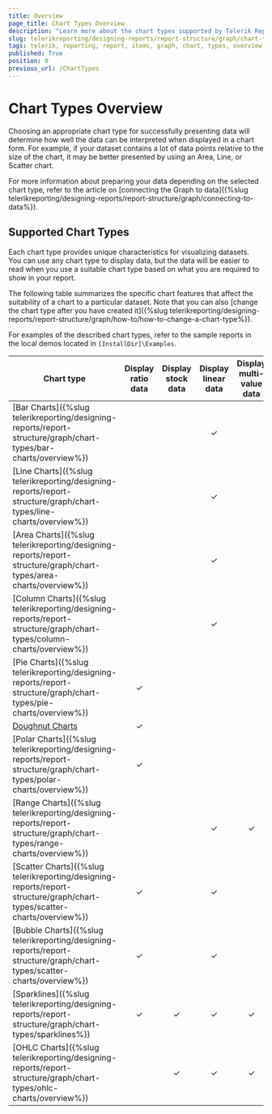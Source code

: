 ```yaml
---
title: Overview
page_title: Chart Types Overview
description: "Learn more about the chart types supported by Telerik Reporting."
slug: telerikreporting/designing-reports/report-structure/graph/chart-types/overview
tags: telerik, reporting, report, items, graph, chart, types, overview
published: True
position: 0
previous_url: /ChartTypes
---
```


# Chart Types Overview

Choosing an appropriate chart type for successfully presenting data will determine how well the data can be interpreted when displayed in a chart form. For example, if your dataset contains a lot of data points relative to the size of the chart, it may be better presented by using an Area, Line, or Scatter chart. 

For more information about preparing your data depending on the selected chart type, refer to the article on [connecting the Graph to data]({%slug telerikreporting/designing-reports/report-structure/graph/connecting-to-data%}).

## Supported Chart Types

Each chart type provides unique characteristics for visualizing datasets. You can use any chart type to display data, but the data will be easier to read when you use a suitable chart type based on what you are required to show in your report. 

The following table summarizes the specific chart features that affect the suitability of a chart to a particular dataset. Note that you can also [change the chart type after you have created it]({%slug telerikreporting/designing-reports/report-structure/graph/how-to/how-to-change-a-chart-type%}).

For examples of the described chart types, refer to the sample reports in the local demos located in `[InstallDir]\Examples`.

| Chart type | Display ratio data | Display stock data | Display linear data | Display multi-value data |
| ------ |:------:|:------:|:------:|:------:|
| [Bar Charts]({%slug telerikreporting/designing-reports/report-structure/graph/chart-types/bar-charts/overview%})|||&#x2713;||
| [Line Charts]({%slug telerikreporting/designing-reports/report-structure/graph/chart-types/line-charts/overview%})|||&#x2713;||
| [Area Charts]({%slug telerikreporting/designing-reports/report-structure/graph/chart-types/area-charts/overview%})|||&#x2713;||
| [Column Charts]({%slug telerikreporting/designing-reports/report-structure/graph/chart-types/column-charts/overview%})|||&#x2713;||
| [Pie Charts]({%slug telerikreporting/designing-reports/report-structure/graph/chart-types/pie-charts/overview%})|&#x2713;||||
| [Doughnut Charts](9ed47840-c3ab-48c8-9845-f43066ba981e#choosing-a-chart-type)|&#x2713;||||
| [Polar Charts]({%slug telerikreporting/designing-reports/report-structure/graph/chart-types/polar-charts/overview%})|&#x2713;||||
| [Range Charts]({%slug telerikreporting/designing-reports/report-structure/graph/chart-types/range-charts/overview%})|||&#x2713;|&#x2713;|
| [Scatter Charts]({%slug telerikreporting/designing-reports/report-structure/graph/chart-types/scatter-charts/overview%})|&#x2713;||&#x2713;||
| [Bubble Charts]({%slug telerikreporting/designing-reports/report-structure/graph/chart-types/scatter-charts/overview%})|&#x2713;||&#x2713;||
| [Sparklines]({%slug telerikreporting/designing-reports/report-structure/graph/chart-types/sparklines%})|&#x2713;|&#x2713;|&#x2713;|&#x2713;|
| [OHLC Charts]({%slug telerikreporting/designing-reports/report-structure/graph/chart-types/ohlc-charts/overview%})||&#x2713;|&#x2713;|&#x2713;|

